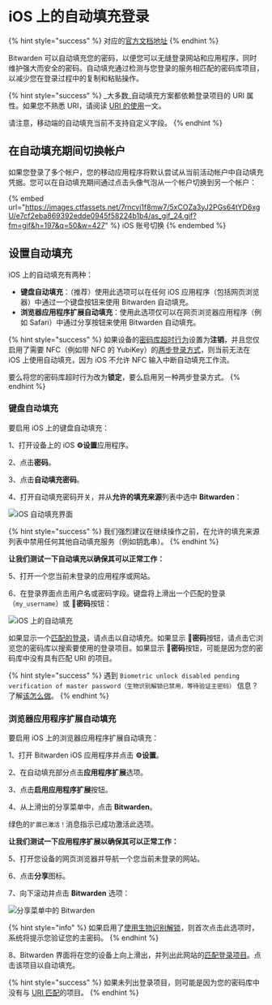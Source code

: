 # iOS 上的自动填充登录

{% hint style="success" %}
对应的[官方文档地址](https://bitwarden.com/help/article/auto-fill-ios/)
{% endhint %}

Bitwarden 可以自动填充您的密码，以便您可以无缝登录网站和应用程序，同时维护强大而安全的密码。自动填充通过检测与您登录的服务相匹配的密码库项目，以减少您在登录过程中的复制和粘贴操作。

{% hint style="success" %}
_大多数_自动填充方案都依赖登录项目的 URI 属性。如果您不熟悉 URI，请阅读 [URI 的使用](using-uris.md)一文。

请注意，移动端的自动填充当前不支持自定义字段。
{% endhint %}

## 在自动填充期间切换帐户 <a href="#switch-accounts-during-auto-fill" id="switch-accounts-during-auto-fill"></a>

如果您登录了多个帐户，您的移动应用程序将默认尝试从当前活动帐户中自动填充凭据。您可以在自动填充期间通过点击头像气泡从一个帐户切换到另一个帐户：

{% embed url="https://images.ctfassets.net/7rncvj1f8mw7/5xCOZa3yJ2PGs64tYD6xgU/e7cf2eba869392edde0945f58224b1b4/as_gif_24.gif?fm=gif&h=197&q=50&w=427" %}
iOS 账号切换
{% endembed %}

## 设置自动填充 <a href="#setup-auto-fill" id="setup-auto-fill"></a>

iOS 上的自动填充有两种：

* **键盘自动填充**：（推荐）使用此选项可以在任何 iOS 应用程序（包括网页浏览器）中通过一个键盘按钮来使用 Bitwarden 自动填充。
* **浏览器应用程序扩展自动填充**：使用此选项仅可以在网页浏览器应用程序（例如 Safari）中通过分享按钮来使用 Bitwarden 自动填充。

{% hint style="success" %}
如果设备的[密码库超时行为](../../my-account/log-in-and-unlock/vault-timeout-options.md#vault-timeout-action)设置为**注销**，并且您仅启用了需要 NFC（例如带 NFC 的 YubiKey）的[两步登录方式](../../my-account/two-step-login/two-step-login-methods.md)，则当前无法在 iOS 上使用自动填充，因为 iOS 不允许 NFC 输入中断自动填充工作流。

要么将您的密码库超时行为改为**锁定**，要么启用另一种两步登录方式。
{% endhint %}

### 键盘自动填充 <a href="#keyboard-auto-fill" id="keyboard-auto-fill"></a>

要启用 iOS 上的键盘自动填充：

1、打开设备上的 iOS **⚙️设置**应用程序。

2、点击**密码**。&#x20;

3、点击**自动填充密码**。

4、打开自动填充密码开关，并从**允许的填充来源**列表中选中 **Bitwarden**：

![iOS 自动填充界面](../../.gitbook/assets/autofill-ios-enable.png)

{% hint style="success" %}
我们强烈建议在继续操作之前，在允许的填充来源列表中禁用任何其他自动填充服务（例如钥匙串）。
{% endhint %}

**让我们测试一下自动填充以确保其可以正常工作：**

5、打开一个您当前未登录的应用程序或网站。

6、在登录界面点击用户名或密码字段。键盘将上滑出一个匹配的登录（`my_username`）或 **🔑密码**按钮：

![iOS 上的自动填充](../../.gitbook/assets/autofill-ios.png)

如果显示一个[匹配的登录](using-uris.md)，请点击以自动填充。如果显示 **🔑密码**按钮，请点击它浏览您的密码库以搜索要使用的登录项目。如果显示 **🔑密码**按钮，可能是因为您的密码库中没有具有匹配 URI 的项目。

{% hint style="success" %}
遇到 `Biometric unlock disabled pending verification of master password（生物识别解锁已禁用，等待验证主密码）` 信息？了解[该怎么做](auto-fill-faqs.md#q-what-do-i-do-about-biometric-unlock-disabled-pending-verification-of-master-password)。
{% endhint %}

### 浏览器应用程序扩展自动填充 <a href="#browser-app-extension-auto-fill" id="browser-app-extension-auto-fill"></a>

要启用 iOS 上的浏览器应用程序扩展自动填充：

1、打开 Bitwarden iOS 应用程序并点击 **⚙️设置**。

2、在自动填充部分点击**应用程序扩展**选项。&#x20;

3、点击**启用应用程序扩展**按钮。&#x20;

4、从上滑出的分享菜单中，点击 **Bitwarden**。&#x20;

绿色的`扩展已激活！`消息指示已成功激活此选项。

**让我们测试一下应用程序扩展以确保其可以正常工作：**

5、打开您设备的网页浏览器并导航一个您当前未登录的网站。

6、点击**分享**图标。

7、向下滚动并点击 **Bitwarden** 选项：

![分享菜单中的 Bitwarden](../../.gitbook/assets/extension.png)

{% hint style="info" %}
如果启用了[使用生物识别解锁](../../my-account/log-in-and-unlock/unlocking-with-biometrics.md)，则首次点击此选项时，系统将提示您验证您的主密码。
{% endhint %}

8、Bitwarden 界面将在您的设备上向上滑出，并列出此网站的[匹配登录项目](using-uris.md)。点击该项目以自动填充。

{% hint style="success" %}
如果未列出登录项目，则可能是因为您的密码库中没有与 [URI 匹配](using-uris.md)的项目。
{% endhint %}
